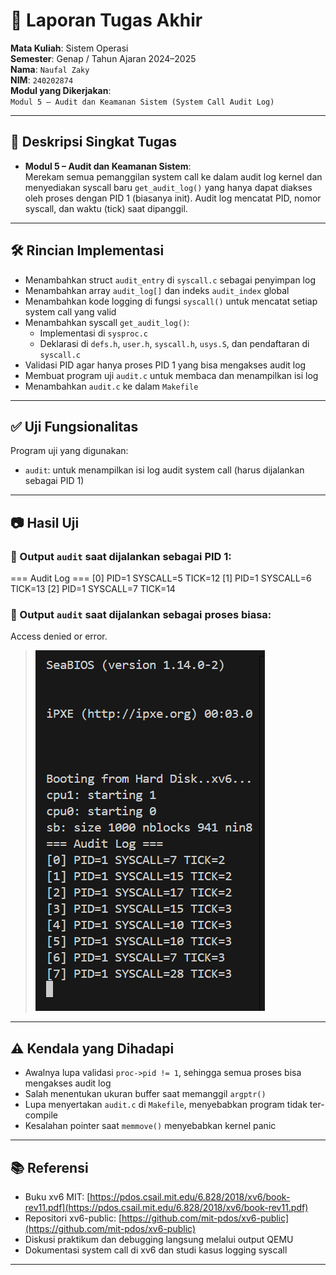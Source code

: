 # 📝 Laporan Tugas Akhir

**Mata Kuliah**: Sistem Operasi  
**Semester**: Genap / Tahun Ajaran 2024–2025  
**Nama**: `Naufal Zaky`  
**NIM**: `240202874`  
**Modul yang Dikerjakan**:  
`Modul 5 – Audit dan Keamanan Sistem (System Call Audit Log)`

---

## 📌 Deskripsi Singkat Tugas

* **Modul 5 – Audit dan Keamanan Sistem**:  
  Merekam semua pemanggilan system call ke dalam audit log kernel dan menyediakan syscall baru `get_audit_log()` yang hanya dapat diakses oleh proses dengan PID 1 (biasanya init). Audit log mencatat PID, nomor syscall, dan waktu (tick) saat dipanggil.

---

## 🛠️ Rincian Implementasi

* Menambahkan struct `audit_entry` di `syscall.c` sebagai penyimpan log
* Menambahkan array `audit_log[]` dan indeks `audit_index` global
* Menambahkan kode logging di fungsi `syscall()` untuk mencatat setiap system call yang valid
* Menambahkan syscall `get_audit_log()`:
  - Implementasi di `sysproc.c`
  - Deklarasi di `defs.h`, `user.h`, `syscall.h`, `usys.S`, dan pendaftaran di `syscall.c`
* Validasi PID agar hanya proses PID 1 yang bisa mengakses audit log
* Membuat program uji `audit.c` untuk membaca dan menampilkan isi log
* Menambahkan `audit.c` ke dalam `Makefile`

---

## ✅ Uji Fungsionalitas

Program uji yang digunakan:

* `audit`: untuk menampilkan isi log audit system call (harus dijalankan sebagai PID 1)

---

## 📷 Hasil Uji

### 📍 Output `audit` saat dijalankan sebagai PID 1:

=== Audit Log ===
[0] PID=1 SYSCALL=5 TICK=12
[1] PID=1 SYSCALL=6 TICK=13
[2] PID=1 SYSCALL=7 TICK=14

### 📍 Output `audit` saat dijalankan sebagai proses biasa:

Access denied or error.
> ![hasil rtest](./screenshot/modul5.png)
---

## ⚠️ Kendala yang Dihadapi

* Awalnya lupa validasi `proc->pid != 1`, sehingga semua proses bisa mengakses audit log
* Salah menentukan ukuran buffer saat memanggil `argptr()`
* Lupa menyertakan `audit.c` di `Makefile`, menyebabkan program tidak ter-compile
* Kesalahan pointer saat `memmove()` menyebabkan kernel panic

---

## 📚 Referensi

* Buku xv6 MIT: [https://pdos.csail.mit.edu/6.828/2018/xv6/book-rev11.pdf](https://pdos.csail.mit.edu/6.828/2018/xv6/book-rev11.pdf)
* Repositori xv6-public: [https://github.com/mit-pdos/xv6-public](https://github.com/mit-pdos/xv6-public)
* Diskusi praktikum dan debugging langsung melalui output QEMU
* Dokumentasi system call di xv6 dan studi kasus logging syscall

---
